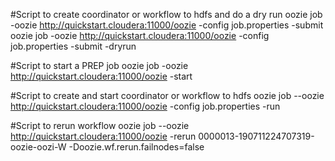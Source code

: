 
#Script to create coordinator or workflow to hdfs and do a dry run
oozie job  -oozie http://quickstart.cloudera:11000/oozie -config job.properties -submit
oozie job -oozie http://quickstart.cloudera:11000/oozie -config job.properties -submit -dryrun <job-id>


#Script to start a PREP job
oozie job -oozie http://quickstart.cloudera:11000/oozie -start <job-id>

#Script to create and start coordinator or workflow to hdfs
oozie job --oozie http://quickstart.cloudera:11000/oozie -config job.properties -run

#Script to rerun workflow
oozie job --oozie http://quickstart.cloudera:11000/oozie -rerun 0000013-190711224707319-oozie-oozi-W -Doozie.wf.rerun.failnodes=false


